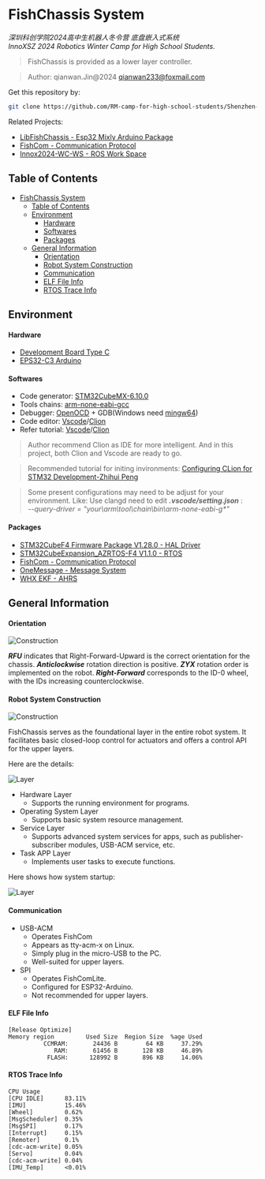 <!--
 * @Description: 
 * @Author: qianwan
 * @Date: 2023-12-19 17:41:51
 * @LastEditTime: 2024-01-30 13:58:35
 * @LastEditors: qianwan
-->
# FishChassis System
*深圳科创学院2024高中生机器人冬令营 底盘嵌入式系统*   
*InnoXSZ 2024 Robotics Winter Camp for High School Students.* 

> FishChassis is provided as a lower layer controller.

>Author: qianwan.Jin@2024
qianwan233@foxmail.com



Get this repository by:   
```bash                                     
git clone https://github.com/RM-camp-for-high-school-students/Shenzhen-innoX-2024wc-chassis.git --recursive --depth=1
```

Related Projects:
- [LibFishChassis - Esp32 Mixly Arduino Package](https://github.com/Q1anWan/LibFishChassis)
- [FishCom - Communication Protocol](https://github.com/Q1anWan/FishCom)
- [Innox2024-WC-WS - ROS Work Space](https://github.com/RM-camp-for-high-school-students/Shenzhen_innoX_2024wc_ws)

## Table of Contents
- [FishChassis System](#fishchassis-system)
  - [Table of Contents](#table-of-contents)
  - [Environment](#environment)
      - [Hardware](#hardware)
      - [Softwares](#softwares)
      - [Packages](#packages)
  - [General Information](#general-information)
      - [Orientation](#orientation)
      - [Robot System Construction](#robot-system-construction)
      - [Communication](#communication)
      - [ELF File Info](#elf-file-info)
      - [RTOS Trace Info](#rtos-trace-info)


## Environment
#### Hardware
- [Development Board Type C](https://www.robomaster.com/zh-CN/products/components/general/development-board-type-c/info)
- [EPS32-C3 Arduino](https://github.com/espressif/arduino-esp32) 

#### Softwares
- Code generator: [STM32CubeMX-6.10.0](https://www.st.com/zh/development-tools/stm32cubemx.html)
- Tools chains: [arm-none-eabi-gcc](https://developer.arm.com/downloads/-/arm-gnu-toolchain-downloads)
- Debugger: [OpenOCD](https://github.com/xpack-dev-tools/openocd-xpack/releases) + GDB(Windows need [mingw64](https://github.com/skeeto/w64devkit/releases))
- Code editor: [Vscode](https://code.visualstudio.com/)/[Clion](https://www.jetbrains.com/zh-cn/clion/)
- Refer tutorial:  [Vscode](https://gitee.com/hnuyuelurm/basic_framework/blob/master/.Doc/VSCode+Ozone%E4%BD%BF%E7%94%A8%E6%96%B9%E6%B3%95.md)/[Clion](https://zhuanlan.zhihu.com/p/145801160)


> Author recommend Clion as IDE for more intelligent. And in this project, both Clion and Vscode are ready to go.   

> Recommended tutorial for initing invironments: [Configuring CLion for STM32 Development-Zhihui Peng](https://zhuanlan.zhihu.com/p/145801160)

> Some present configurations may need to be adjust for your environment. 
> Like: Use clangd need to edit ___.vscode/setting.json___ :    
>   _--query-driver = "your\\arm\\tool\\chain\\bin\\arm-none-eabi-g*"_

#### Packages
- [STM32CubeF4 Firmware Package V1.28.0 - HAL Driver](https://learn.microsoft.com/en-us/azure/rtos/threadx/)
- [STM32CubeExpansion_AZRTOS-F4 V1.1.0 - RTOS](https://learn.microsoft.com/en-us/azure/rtos/threadx/)
- [FishCom - Communication Protocol](Module/Mavlink/README.md)
- [OneMessage - Message System](Module/OneMessage/README.md)
- [WHX EKF - AHRS](https://github.com/WangHongxi2001/RoboMaster-C-Board-INS-Example)


## General Information
#### Orientation
![Construction](Doc/orientation.svg "Figure 1 Robot Orientation")

***RFU*** indicates that Right-Forward-Upward is the correct orientation for the chassis.
***Anticlockwise*** rotation direction is positive.
***ZYX*** rotation order is implemented on the robot.
***Right-Forward*** corresponds to the ID-0 wheel, with the IDs increasing counterclockwise.



#### Robot System Construction

![Construction](Doc/embedded_construction_here.svg "Figure 2 Robot System Block Diagram")

FishChassis serves as the foundational layer in the entire robot system. It facilitates basic closed-loop control for actuators and offers a control API for the upper layers.

Here are the details:

![Layer](Doc/system_layer.svg "Figure 3 FishChassis Block Diagram")

- Hardware Layer
  - Supports the running environment for programs.
- Operating System Layer
  - Supports basic system resource management.
- Service Layer
  - Supports advanced system services for apps, such as publisher-subscriber modules, USB-ACM service, etc.
- Task APP Layer
  - Implements user tasks to execute functions.

Here shows how system startup:
  
![Layer](Doc/startup.svg "Figure 4 Startup Process")

#### Communication
- USB-ACM
  - Operates  FishCom
  - Appears as tty-acm-x on Linux.
  - Simply plug in the micro-USB to the PC.
  - Well-suited for upper layers.
- SPI
  - Operates FishComLite.
  - Configured for ESP32-Arduino.
  - Not recommended for upper layers.

#### ELF File Info 
```
[Release Optimize]
Memory region         Used Size  Region Size  %age Used
          CCMRAM:       24436 B        64 KB     37.29%
             RAM:       61456 B       128 KB     46.89%
           FLASH:      128992 B       896 KB     14.06%
```

#### RTOS Trace Info 
```
CPU Usage
[CPU IDLE]      83.11%
[IMU]           15.46%
[Wheel]         0.62%
[MsgScheduler]  0.35%
[MsgSPI]        0.17%
[Interrupt]     0.15%
[Remoter]       0.1%
[cdc-acm-write] 0.05%
[Servo]         0.04%
[cdc-acm-write] 0.04%
[IMU_Temp]      <0.01%  
```